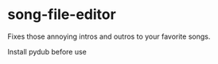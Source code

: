 # song-file-editor
Fixes those annoying intros and outros to your favorite songs.

Install pydub before use
